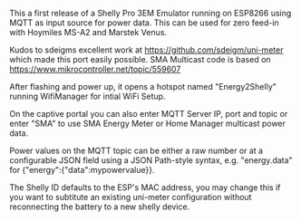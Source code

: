 This a first release of a Shelly Pro 3EM Emulator running on ESP8266 using MQTT as input source for power data. This can be used for zero feed-in with Hoymiles MS-A2 and Marstek Venus.

Kudos to sdeigms excellent work at https://github.com/sdeigm/uni-meter which made this port easily possible.
SMA Multicast code is based on https://www.mikrocontroller.net/topic/559607

After flashing and power up, it opens a hotspot named "Energy2Shelly" running WifiManager for intial WiFi Setup.

On the captive portal you can also enter MQTT Server IP, port and topic or enter "SMA" to use SMA Energy Meter or Home Manager multicast power data.

Power values on the MQTT topic can be either a raw number or at a configurable JSON field using a JSON Path-style syntax, e.g. "energy.data" for {"energy":{"data":mypowervalue}}.

The Shelly ID defaults to the ESP's MAC address, you may change this if you want to subtitute an existing uni-meter configuration without reconnecting the battery to a new shelly device.